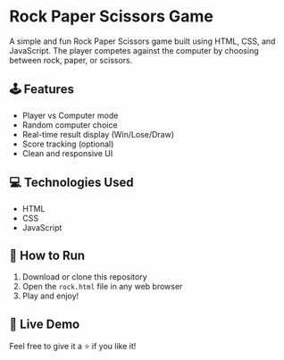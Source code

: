 # Rock Paper Scissors Game

A simple and fun Rock Paper Scissors game built using HTML, CSS, and JavaScript. The player competes against the computer by choosing between rock, paper, or scissors.

## 🕹️ Features
- Player vs Computer mode
- Random computer choice
- Real-time result display (Win/Lose/Draw)
- Score tracking (optional)
- Clean and responsive UI

## 💻 Technologies Used
- HTML
- CSS
- JavaScript

## 🚀 How to Run
1. Download or clone this repository
2. Open the `rock.html` file in any web browser
3. Play and enjoy!

## 🔗 Live Demo




Feel free to give it a ⭐ if you like it!


